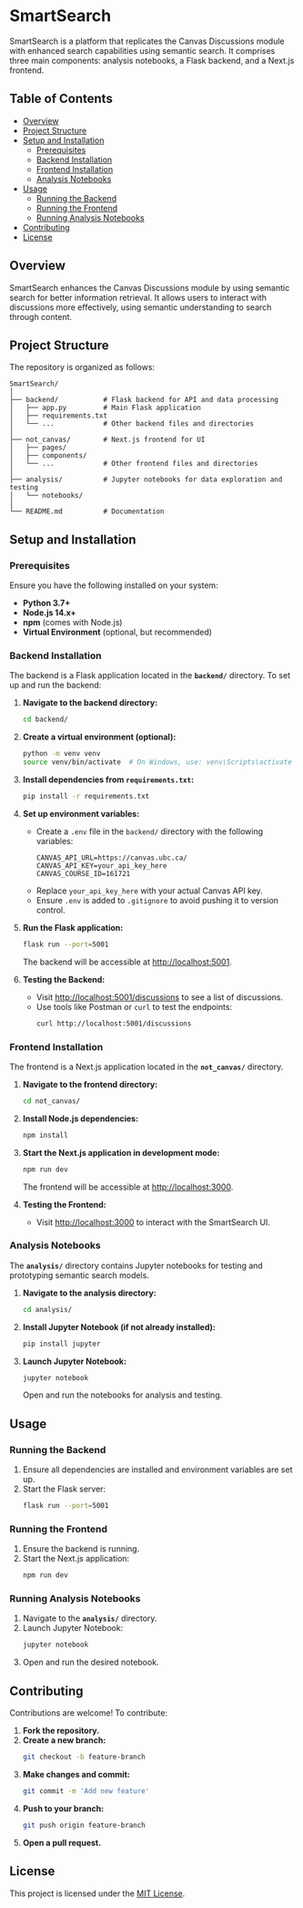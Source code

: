 
# SmartSearch

SmartSearch is a platform that replicates the Canvas Discussions module with enhanced search capabilities using semantic search. It comprises three main components: analysis notebooks, a Flask backend, and a Next.js frontend.

## Table of Contents
- [Overview](#overview)
- [Project Structure](#project-structure)
- [Setup and Installation](#setup-and-installation)
  - [Prerequisites](#prerequisites)
  - [Backend Installation](#backend-installation)
  - [Frontend Installation](#frontend-installation)
  - [Analysis Notebooks](#analysis-notebooks)
- [Usage](#usage)
  - [Running the Backend](#running-the-backend)
  - [Running the Frontend](#running-the-frontend)
  - [Running Analysis Notebooks](#running-analysis-notebooks)
- [Contributing](#contributing)
- [License](#license)

## Overview
SmartSearch enhances the Canvas Discussions module by using semantic search for better information retrieval. It allows users to interact with discussions more effectively, using semantic understanding to search through content.

## Project Structure
The repository is organized as follows:
```
SmartSearch/
│
├── backend/           # Flask backend for API and data processing
│   ├── app.py         # Main Flask application
│   ├── requirements.txt
│   └── ...            # Other backend files and directories
│
├── not_canvas/        # Next.js frontend for UI
│   ├── pages/
│   ├── components/
│   └── ...            # Other frontend files and directories
│
├── analysis/          # Jupyter notebooks for data exploration and testing
│   └── notebooks/
│
└── README.md          # Documentation
```

## Setup and Installation

### Prerequisites
Ensure you have the following installed on your system:
- **Python 3.7+**
- **Node.js 14.x+**
- **npm** (comes with Node.js)
- **Virtual Environment** (optional, but recommended)

### Backend Installation
The backend is a Flask application located in the **`backend/`** directory. To set up and run the backend:

1. **Navigate to the backend directory:**
   ```bash
   cd backend/
   ```

2. **Create a virtual environment (optional):**
   ```bash
   python -m venv venv
   source venv/bin/activate  # On Windows, use: venv\Scripts\activate
   ```

3. **Install dependencies from `requirements.txt`:**
   ```bash
   pip install -r requirements.txt
   ```

4. **Set up environment variables:**
   - Create a `.env` file in the `backend/` directory with the following variables:
     ```
     CANVAS_API_URL=https://canvas.ubc.ca/
     CANVAS_API_KEY=your_api_key_here
     CANVAS_COURSE_ID=161721
     ```
   - Replace `your_api_key_here` with your actual Canvas API key.
   - Ensure `.env` is added to `.gitignore` to avoid pushing it to version control.

5. **Run the Flask application:**
   ```bash
   flask run --port=5001
   ```
   The backend will be accessible at [http://localhost:5001](http://localhost:5001).

6. **Testing the Backend:**
   - Visit [http://localhost:5001/discussions](http://localhost:5001/discussions) to see a list of discussions.
   - Use tools like Postman or `curl` to test the endpoints:
     ```bash
     curl http://localhost:5001/discussions
     ```

### Frontend Installation
The frontend is a Next.js application located in the **`not_canvas/`** directory.

1. **Navigate to the frontend directory:**
   ```bash
   cd not_canvas/
   ```

2. **Install Node.js dependencies:**
   ```bash
   npm install
   ```

3. **Start the Next.js application in development mode:**
   ```bash
   npm run dev
   ```
   The frontend will be accessible at [http://localhost:3000](http://localhost:3000).

4. **Testing the Frontend:**
   - Visit [http://localhost:3000](http://localhost:3000) to interact with the SmartSearch UI.

### Analysis Notebooks
The **`analysis/`** directory contains Jupyter notebooks for testing and prototyping semantic search models.

1. **Navigate to the analysis directory:**
   ```bash
   cd analysis/
   ```

2. **Install Jupyter Notebook (if not already installed):**
   ```bash
   pip install jupyter
   ```

3. **Launch Jupyter Notebook:**
   ```bash
   jupyter notebook
   ```
   Open and run the notebooks for analysis and testing.

## Usage

### Running the Backend
1. Ensure all dependencies are installed and environment variables are set up.
2. Start the Flask server:
   ```bash
   flask run --port=5001
   ```

### Running the Frontend
1. Ensure the backend is running.
2. Start the Next.js application:
   ```bash
   npm run dev
   ```

### Running Analysis Notebooks
1. Navigate to the **`analysis/`** directory.
2. Launch Jupyter Notebook:
   ```bash
   jupyter notebook
   ```
3. Open and run the desired notebook.

## Contributing
Contributions are welcome! To contribute:

1. **Fork the repository.**
2. **Create a new branch:**
   ```bash
   git checkout -b feature-branch
   ```
3. **Make changes and commit:**
   ```bash
   git commit -m 'Add new feature'
   ```
4. **Push to your branch:**
   ```bash
   git push origin feature-branch
   ```
5. **Open a pull request.**

## License
This project is licensed under the [MIT License](LICENSE).
